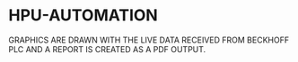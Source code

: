 # HPU-AUTOMATION
GRAPHICS ARE DRAWN WITH THE LIVE DATA RECEIVED FROM BECKHOFF PLC AND A REPORT IS CREATED AS A PDF OUTPUT.
